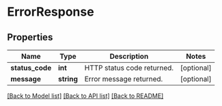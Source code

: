 # ErrorResponse

## Properties
Name | Type | Description | Notes
------------ | ------------- | ------------- | -------------
**status_code** | **int** | HTTP status code returned. | [optional] 
**message** | **string** | Error message returned. | [optional] 

[[Back to Model list]](../README.md#documentation-for-models) [[Back to API list]](../README.md#documentation-for-api-endpoints) [[Back to README]](../README.md)


